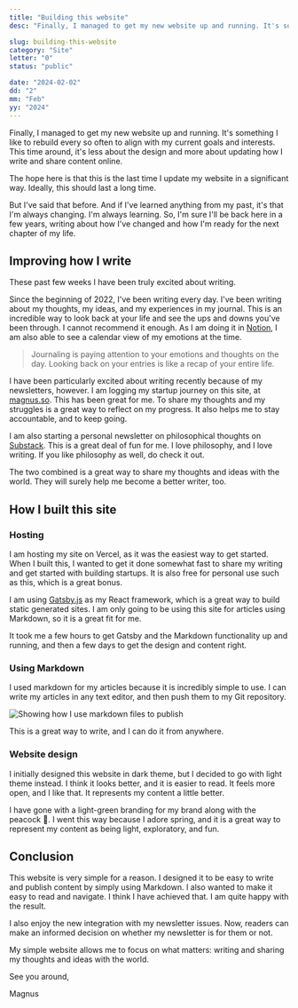 ```yaml
---
title: "Building this website"
desc: "Finally, I managed to get my new website up and running. It's something I like to rebuild every so often to align with my current goals and interests. This time around, it's less about the design and more about updating how I write and share content online. The hope here is that this is the last time I update my website in a significant way. Ideally, this should last a long time. But I've said that before."

slug: building-this-website
category: "Site"
letter: "0"
status: "public"

date: "2024-02-02"
dd: "2"
mm: "Feb"
yy: "2024"
---
```


Finally, I managed to get my new website up and running. It's something I like to rebuild every so often to align with my current goals and interests. This time around, it's less about the design and more about updating how I write and share content online.

The hope here is that this is the last time I update my website in a significant way. Ideally, this should last a long time.

But I've said that before. And if I've learned anything from my past, it's that I'm always changing. I'm always learning. So, I'm sure I'll be back here in a few years, writing about how I've changed and how I'm ready for the next chapter of my life.

## Improving how I write

These past few weeks I have been truly excited about writing.

Since the beginning of 2022, I've been writing every day. I've been writing about my thoughts, my ideas, and my experiences in my journal. This is an incredible way to look back at your life and see the ups and downs you've been through. I cannot recommend it enough. As I am doing it in [Notion](https://www.notion.so/templates/guiding-principles-and-goals), I am also able to see a calendar view of my emotions at the time.

> Journaling is paying attention to your emotions and thoughts on the day. Looking back on your entries is like a recap of your entire life.

I have been particularly excited about writing recently because of my newsletters, however. I am logging my startup journey on this site, at [magnus.so](https://magnus.so/newsletter). This has been great for me. To share my thoughts and my struggles is a great way to reflect on my progress. It also helps me to stay accountable, and to keep going.

I am also starting a personal newsletter on philosophical thoughts on [Substack](https://magnushvidtfeldt.substack.com). This is a great deal of fun for me. I love philosophy, and I love writing. If you like philosophy as well, do check it out.

The two combined is a great way to share my thoughts and ideas with the world. They will surely help me become a better writer, too.

## How I built this site

### Hosting

I am hosting my site on Vercel, as it was the easiest way to get started. When I built this, I wanted to get it done somewhat fast to share my writing and get started with building startups. It is also free for personal use such as this, which is a great bonus.

I am using [Gatsby.js](https://www.gatsbyjs.com//) as my React framework, which is a great way to build static generated sites. I am only going to be using this site for articles using Markdown, so it is a great fit for me.

It took me a few hours to get Gatsby and the Markdown functionality up and running, and then a few days to get the design and content right.

### Using Markdown

I used markdown for my articles because it is incredibly simple to use. I can write my articles in any text editor, and then push them to my Git repository.

![Showing how I use markdown files to publish](https://i.imgur.com/aHeKVOr.png)

This is a great way to write, and I can do it from anywhere.

### Website design

I initially designed this website in dark theme, but I decided to go with light theme instead. I think it looks better, and it is easier to read. It feels more open, and I like that. It represents my content a little better.

I have gone with a light-green branding for my brand along with the peacock 🦚. I went this way because I adore spring, and it is a great way to represent my content as being light, exploratory, and fun.

## Conclusion

This website is very simple for a reason. I designed it to be easy to write and publish content by simply using Markdown. I also wanted to make it easy to read and navigate. I think I have achieved that. I am quite happy with the result.

I also enjoy the new integration with my newsletter issues. Now, readers can make an informed decision on whether my newsletter is for them or not.

My simple website allows me to focus on what matters: writing and sharing my thoughts and ideas with the world.

See you around,

Magnus

<!-- Once again, like I tend to do every other year, I've gone and rebuilt my website and blog. It's something I tinker with every now and then to improve how I share my thoughts and ideas, or sometimes just to freshen up the look and feel. This time around, it's less about the design and more about updating how I write and share content online. The hope here is that this would be the last time I would update my website in a significant way. Ideally, this should last a really long time.

## Improving how I write

A few months ago, I started organizing my writing and taking notes using the zettelkasten (German: "slip box") method. Sociologist Johannes F.K. Schmidt once said the process makes “serendipity possible in a systemically and theoretically informed way.” My experience with the process reflected this. Instead of writing long essays on topics I wanted to explore, I wrote shorter, atomic entries around specific ideas and linked them together. It allowed me the flexibility to explore ideas with few constraints. I used [Obsidian](https://pages.github.com/), a networked note-taking app, to tie all my disconnected thoughts together. If I had written about a specific idea once, I reference it wherever I need it in my other notes. A chain of notes can represent and explain big ideas with ease, and in full.

> Do it with the best of your ability because it will never be perfect. -->
